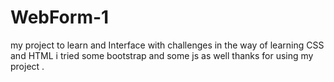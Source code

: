 # WebForm-1
my project to learn and Interface with challenges in the way of learning CSS and HTML i tried some bootstrap and some js as well
thanks for using my project .
